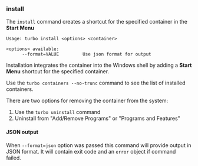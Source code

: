 ### install

The `install` command creates a shortcut for the specified container in the **Start Menu**

```
Usage: turbo install <options> <container>

<options> available:
      --format=VALUE         Use json format for output
```

Installation integrates the container into the Windows shell by adding a **Start Menu** shortcut for the specified container.

Use the `turbo containers --no-trunc` command to see the list of installed containers.

There are two options for removing the container from the system:

1. Use the `turbo uninstall` command
2. Uninstall from "Add/Remove Programs" or "Programs and Features"

#### JSON output

When `--format=json` option was passed this command will provide output in JSON format. It will contain exit code and an `error` object if command failed.

